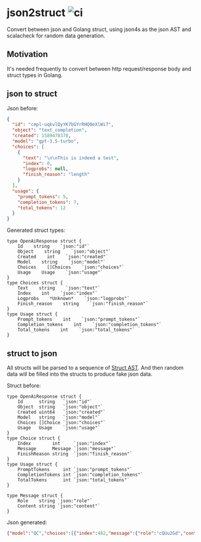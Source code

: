 # json2struct ![ci](https://github.com/reminia/json2struct/actions/workflows/scala.yml/badge.svg)

Convert between json and Golang struct, using json4s as the json AST and scalacheck for random data
generation.

## Motivation

It's needed frequently to convert between http request/response body and struct types in Golang.

## json to struct

Json before:

```json
{
  "id": "cmpl-uqkvlQyYK7bGYrRHQ0eXlWi7",
  "object": "text_completion",
  "created": 1589478378,
  "model": "gpt-3.5-turbo",
  "choices": [
    {
      "text": "\n\nThis is indeed a test",
      "index": 0,
      "logprobs": null,
      "finish_reason": "length"
    }
  ],
  "usage": {
    "prompt_tokens": 5,
    "completion_tokens": 7,
    "total_tokens": 12
  }
}
```

Generated struct types:

```golang
type OpenAiResponse struct {
    Id    string    `json:"id"`
    Object    string    `json:"object"`
    Created    int    `json:"created"`
    Model    string    `json:"model"`
    Choices    []Choices    `json:"choices"`
    Usage    Usage    `json:"usage"`
}
type Choices struct {
    Text    string    `json:"text"`
    Index    int    `json:"index"`
    Logprobs    *Unknown*    `json:"logprobs"`
    Finish_reason    string    `json:"finish_reason"`
}
type Usage struct {
    Prompt_tokens    int    `json:"prompt_tokens"`
    Completion_tokens    int    `json:"completion_tokens"`
    Total_tokens    int    `json:"total_tokens"`
}
```

## struct to json

All structs will be parsed to a sequence of [Struct AST](src/main/scala/json2struct/GoStructAST.scala).
And then random data will be filled into the structs to produce fake json data.

Struct before:

```golang
type OpenAiResponse struct {
	Id      string   `json:"id"`
	Object  string   `json:"object"`
	Created uint64   `json:"created"`
	Model   string   `json:"model"`
	Choices []Choice `json:"choices"`
	Usage   Usage    `json:"usage"`
}
type Choice struct {
	Index        int     `json:"index"`
	Message      Message `json:"message"`
	FinishReason string  `json:"finish_reason"`
}
type Usage struct {
	PromptTokens     int `json:"prompt_tokens"`
	CompletionTokens int `json:"completion_tokens"`
	TotalTokens      int `json:"total_tokens"`
}

type Message struct {
	Role    string `json:"role"`
	Content string `json:"content"`
}

```

Json generated:

```json
{"model":"QC","choices":[{"index":482,"message":{"role":"cQUu2Gd","content":"NL"},"finish_reason":"Lckyp"},{"index":8,"message":{"role":"reH6","content":"o"},"finish_reason":"yMgu"},{"index":704,"message":{"role":"5X","content":"wXVmgIN"},"finish_reason":"mNl8"}],"usage":{"prompt_tokens":906,"completion_tokens":569,"total_tokens":930},"object":"5Y2li","id":"HSQ9","created":6840891044428693685}
```
